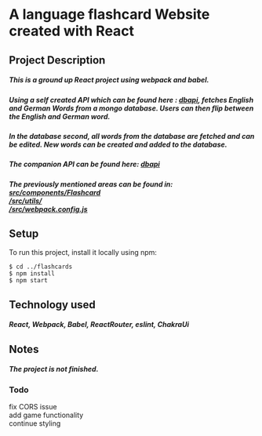 # A language flashcard Website created with React

## Project Description
##### This is a ground up React project using webpack and babel.  
##### Using a self created API which can be found here : [dbapi](https://github.com/jonathanwears/dbapi "Timer repo"), fetches English and German Words from a mongo database. Users can then flip between the English and German word.  
#####  In the database second, all words from the database are fetched and can be edited. New words can be created and added to the database.

##### The companion API can be found here: [dbapi](https://github.com/jonathanwears/dbapi/ "Timer repo")
##### The previously mentioned areas can be found in:  <br> [src/components/Flashcard](https://github.com/jonathanwears/flashcards/tree/pre-production/src/components/FlashCard "Flashcard folder") <br> [/src/utils/](https://github.com/jonathanwears/flashcards/tree/pre-production/src/utils "utils folder") <br> [/src/webpack.config.js](webpack.config.js)

## Setup
To run this project, install it locally using npm:

```
$ cd ../flashcards
$ npm install
$ npm start
```
## Technology used
##### React, Webpack, Babel, ReactRouter, eslint, ChakraUi
## Notes
##### The project is not finished. <br>  
### Todo <br>
fix CORS issue <br>
add game functionality <br>
continue styling